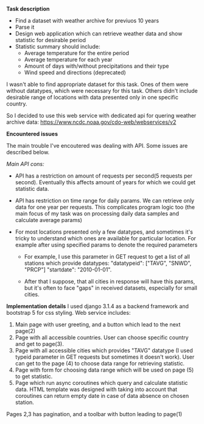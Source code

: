 **Task description**
- Find a dataset with weather archive for previuos 10 years
- Parse it
- Design web application which can retrieve weather data and show statistic for desirable period
- Statistic summary should include:
  - Average temperature for the entire period
  - Average temperature for each year
  - Amount of days with/without precipitations and their type
  - Wind speed and directions (deprecated)
    
I wasn't able to find appropriate dataset for this task. Ones of them were without datatypes,
which were necessary for this task.
Others didn't include desirable range of locations with data presented only in one specific country.

So I decided to use this web service with dedicated api for quering weather archive data:
https://www.ncdc.noaa.gov/cdo-web/webservices/v2

**Encountered issues**

The main trouble I've encoutered was dealing with API. Some issues are described below.

*Main API cons:*

- API has a restriction on amount of requests per second(5 requests per second).
Eventually this affects amount of years for which we could get statistic data.
- API has restriction on time range for daily params. We can retrieve only data for one year per requests.
This complicates program logic too (the main focus of my task was on processing daily data samples and calculate average params)
- For most locations presented only a few datatypes,
  and sometimes it's tricky to understand which ones are available for particular location. For example after using specified params to denote the required parameters
  
  - For example, I use this parameter in GET request to get a list of all stations which provide datatypes:
  "datatypeid": ["TAVG", "SNWD", "PRCP"]
  "startdate": "2010-01-01".
  
  - After that I suppose, that all cities in response will have this params, but it's often to face "gaps" in received datasets, especially for small cities.
    
**Implementation details**
I used django 3.1.4 as a backend framework and bootstrap 5 for css styling.
Web service includes:
1) Main page with user greeting, and a button which lead to the next page(2)
2) Page with all accessible countries. User can choose specific country and get to page(3).
3) Page with all accessible cities which provides "TAVG" datatype (I used typeid parameter in GET requests but sometimes it doesn't work).
User can get to the page (4) to choose data range for retrieving statistic.
4) Page with form for choosing data range which will be used on page (5) to get statistic.
5) Page which run async coroutines which query and calculate statistic data.
   HTML template was designed with taking into account that coroutines can return empty date in case of data absence on chosen station.
   
Pages 2,3 has pagination, and a toolbar with button leading to page(1)